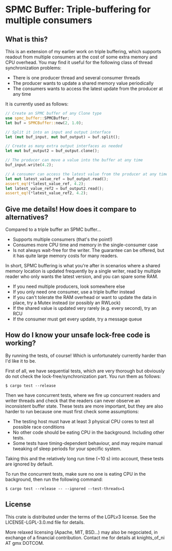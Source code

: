 # SPMC Buffer: Triple-buffering for multiple consumers

## What is this?

This is an extension of my earlier work on triple buffering, which supports
readout from multiple consumers at the cost of some extra memory and CPU
overhead. You may find it useful for the following class of thread
synchronization problems:

- There is one producer thread and several consumer threads
- The producer wants to update a shared memory value periodically
- The consumers wants to access the latest update from the producer at any time

It is currently used as follows:

```rust
// Create an SPMC buffer of any Clone type
use spmc_buffer::SPMCBuffer;
let buf = SPMCBuffer::new(2, 1.0);

// Split it into an input and output interface
let (mut buf_input, mut buf_output) = buf.split();

// Create as many extra output interfaces as needed
let mut buf_output2 = buf_output.clone();

// The producer can move a value into the buffer at any time
buf_input.write(4.2);

// A consumer can access the latest value from the producer at any time
let mut latest_value_ref = buf_output.read();
assert_eq!(*latest_value_ref, 4.2);
let latest_value_ref2 = buf_output2.read();
assert_eq!(*latest_value_ref2, 4.2);
```


## Give me details! How does it compare to alternatives?

Compared to a triple buffer an SPMC buffer...

- Supports multiple consumers (that's the point!)
- Consumes more CPU time and memory in the single-consumer case
- Is not always wait-free for the writer. The guarantee can be offered, but it
  has quite large memory costs for many readers.

In short, SPMC buffering is what you're after in scenarios where a shared
memory location is updated frequently by a single writer, read by multiple
reader who only wants the latest version, and you can spare some RAM.

- If you need multiple producers, look somewhere else
- If you only need one consumer, use a triple buffer instead
- If you can't tolerate the RAM overhead or want to update the data in place,
  try a Mutex instead (or possibly an RWLock)
- If the shared value is updated very rarely (e.g. every second), try an RCU
- If the consumer must get every update, try a message queue


## How do I know your unsafe lock-free code is working?

By running the tests, of course! Which is unfortunately currently harder than
I'd like it to be.

First of all, we have sequential tests, which are very thorough but obviously
do not check the lock-free/synchronization part. You run them as follows:

    $ cargo test --release

Then we have concurrent tests, where we fire up concurrent readers and writer
threads and check that the readers can never observe an inconsistent buffer
state. These tests are more important, but they are also harder to run because
one must first check some assumptions:

- The testing host must have at least 3 physical CPU cores to test all possible
  race conditions
- No other code should be eating CPU in the background. Including other tests.
- Some tests have timing-dependent behaviour, and may require manual tweaking
  of sleep periods for your specific system.

Taking this and the relatively long run time (~10 s) into account, these tests
are ignored by default.

To run the concurrent tests, make sure no one is eating CPU in the background,
then run the following command:

    $ cargo test --release -- --ignored --test-threads=1


## License

This crate is distributed under the terms of the LGPLv3 license. See the
LICENSE-LGPL-3.0.md file for details.

More relaxed licensing (Apache, MIT, BSD...) may also be negociated, in
exchange of a financial contribution. Contact me for details at 
knights_of_ni AT gmx DOTCOM.
